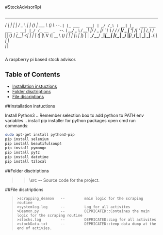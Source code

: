 #StockAdvisorRpi
> ```                                                             
 _____ _             _     ___      _       _               ______       _ 
/  ___| |           | |   / _ \    | |     (_)              | ___ \     (_)
\ `--.| |_ ___   ___| | _/ /_\ \ __| |_   ___ ___  ___  _ __| |_/ /_ __  _ 
 `--. \ __/ _ \ / __| |/ /  _  |/ _` \ \ / / / __|/ _ \| '__|    /| '_ \| |
/\__/ / || (_) | (__|   <| | | | (_| |\ V /| \__ \ (_) | |  | |\ \| |_) | |
\____/ \__\___/ \___|_|\_\_| |_/\__,_| \_/ |_|___/\___/|_|  \_| \_| .__/|_|
                                                                  | |      
                                                                  |_|      
> ```                                                                          
A raspberry pi based stock advisor.


## Table of Contents
* [Installation instuctions](#installation-instuctions)
* [Folder disctriptions](#folder-disctriptions)
* [File discriptions](#file-disctriptions)

##Installation instuctions       

Install Python3
	.. Remember selection box to add python to PATH env variables
	..	install pip installer for python packages
open cmd
run commands:
```bash
sudo apt-get install python3-pip
pip install selenium
pip install beautifulsoup4
pip install pymongo
pip install pytz
pip install datetime
pip install tzlocal
```


##Folder disctriptions    
>> \src 		 --			Source code for the project.


##File disctriptions        
> ``` 
>>scrapping_deamon   --         main logic for the scraping routine
>>systemlog.log      --         Log for all activites
>>Deamon.py          -- 		DEPRICATED::Containes the main logic for the scraping routine
>>stocks.log         -- 		DEPRICATED::Log for all activites
>>stockData.txt      --			DEPRICATED::temp data dump at the end of activies. 
> ``` 




